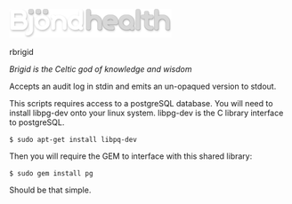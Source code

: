 ![alt text](https://github.com/Bjond/rbrigid/blob/master/images/bjondhealthlogo-whitegrey.png "Bjönd Inc.")

rbrigid

_Brigid is the Celtic god of knowledge and wisdom_

Accepts an audit log in stdin and emits an un-opaqued version to stdout.

This scripts requires access to a postgreSQL database. You will need to install libpg-dev
onto your linux system. libpg-dev is the C library interface to postgreSQL.

```shell
$ sudo apt-get install libpq-dev
```

Then you will require the GEM to interface with this shared library:

```shell
$ sudo gem install pg
```

Should be that simple. 




